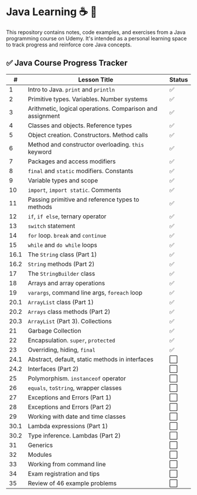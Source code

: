 # Java Learning ☕️ 🌱

This repository contains notes, code examples, and exercises from a Java programming course on Udemy. It's intended as a personal learning space to track progress and reinforce core Java concepts.

## ✅ Java Course Progress Tracker

| # | Lesson Title | Status |
|---|--------------|--------|
| 1 | Intro to Java. `print` and `println` | ✅ |
| 2 | Primitive types. Variables. Number systems | ✅ |
| 3 | Arithmetic, logical operations. Comparison and assignment | ✅ |
| 4 | Classes and objects. Reference types | ✅ |
| 5 | Object creation. Constructors. Method calls | ✅ |
| 6 | Method and constructor overloading. `this` keyword | ✅ |
| 7 | Packages and access modifiers | ✅ |
| 8 | `final` and `static` modifiers. Constants | ✅ |
| 9 | Variable types and scope | ✅ |
| 10 | `import`, `import static`. Comments | ✅ |
| 11 | Passing primitive and reference types to methods | ✅ |
| 12 | `if`, `if else`, ternary operator | ✅ |
| 13 | `switch` statement | ✅ |
| 14 | `for` loop. `break` and `continue` | ✅ |
| 15 | `while` and `do while` loops | ✅ |
| 16.1 | The `String` class (Part 1) | ✅ |
| 16.2 | `String` methods (Part 2) | ✅ |
| 17 | The `StringBuilder` class | ✅ |
| 18 | Arrays and array operations | ✅ |
| 19 | `varargs`, command line args, `foreach` loop | ✅ |
| 20.1 | `ArrayList` class (Part 1) | ✅ |
| 20.2 | `Arrays` class methods (Part 2) | ✅ |
| 20.3 | `ArrayList` (Part 3). Collections | ✅ |
| 21 | Garbage Collection | ✅ |
| 22 | Encapsulation. `super`, `protected` | ✅ |
| 23 | Overriding, hiding, `final` | ✅ |
| 24.1 | Abstract, default, static methods in interfaces | ⬜ |
| 24.2 | Interfaces (Part 2) | ⬜ |
| 25 | Polymorphism. `instanceof` operator | ⬜ |
| 26 | `equals`, `toString`, wrapper classes | ⬜ |
| 27 | Exceptions and Errors (Part 1) | ⬜ |
| 28 | Exceptions and Errors (Part 2) | ⬜ |
| 29 | Working with date and time classes | ⬜ |
| 30.1 | Lambda expressions (Part 1) | ⬜ |
| 30.2 | Type inference. Lambdas (Part 2) | ⬜ |
| 31 | Generics | ⬜ |
| 32 | Modules | ⬜ |
| 33 | Working from command line | ⬜ |
| 34 | Exam registration and tips | ⬜ |
| 35 | Review of 46 example problems | ⬜ |
